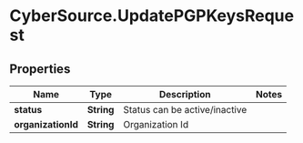 # CyberSource.UpdatePGPKeysRequest

## Properties
Name | Type | Description | Notes
------------ | ------------- | ------------- | -------------
**status** | **String** | Status can be active/inactive | 
**organizationId** | **String** | Organization Id | 



